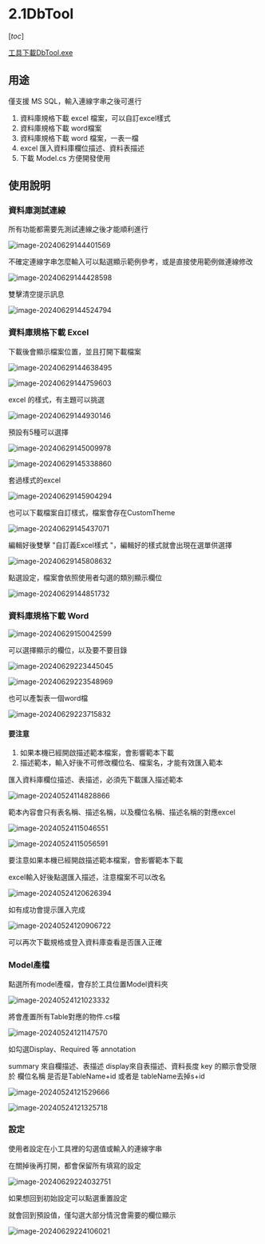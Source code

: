 # 2.1DbTool

 [_toc_]

[工具下載DbTool.exe](https://github.com/adaruru/DevTool/releases/download/1.1/DbTool.exe)

## 用途

僅支援 MS SQL，輸入連線字串之後可進行

1. 資料庫規格下載 excel 檔案，可以自訂excel樣式
2. 資料庫規格下載 word檔案
3. 資料庫規格下載 word 檔案，一表一檔
4. excel 匯入資料庫欄位描述、資料表描述
5. 下載 Model.cs 方便開發使用

## 使用說明

### 資料庫測試連線

所有功能都需要先測試連線之後才能順利進行

![image-20240629144401569](.attach/.readme/image-20240629144401569.png)

不確定連線字串怎麼輸入可以點選顯示範例參考，或是直接使用範例做連線修改

![image-20240629144428598](.attach/.readme/image-20240629144428598.png)

雙擊清空提示訊息

![image-20240629144524794](.attach/.readme/image-20240629144524794.png)

### 資料庫規格下載 Excel

下載後會顯示檔案位置，並且打開下載檔案

![image-20240629144638495](.attach/.readme/image-20240629144638495.png)

![image-20240629144759603](.attach/.readme/image-20240629144759603.png)

excel 的樣式，有主題可以挑選

![image-20240629144930146](.attach/.readme/image-20240629144930146.png)

預設有5種可以選擇

![image-20240629145009978](.attach/.readme/image-20240629145009978.png)

![image-20240629145338860](.attach/.readme/image-20240629145338860.png)

套過樣式的excel

![image-20240629145904294](.attach/.readme/image-20240629145904294.png)

也可以下載檔案自訂樣式，檔案會存在CustomTheme

![image-20240629145437071](.attach/.readme/image-20240629145437071.png)

編輯好後雙擊 "自訂義Excel樣式 "，編輯好的樣式就會出現在選單供選擇

![image-20240629145808632](.attach/.readme/image-20240629145808632.png)

點選設定，檔案會依照使用者勾選的類別顯示欄位 

![image-20240629144851732](.attach/.readme/image-20240629144851732.png)



### 資料庫規格下載 Word

![image-20240629150042599](.attach/.readme/image-20240629150042599.png)

可以選擇顯示的欄位，以及要不要目錄

![image-20240629223445045](.attach/.readme/image-20240629223445045.png)

![image-20240629223548969](.attach/.readme/image-20240629223548969.png)

也可以產製表一個word檔

![image-20240629223715832](.attach/.readme/image-20240629223715832.png)

#### 要注意

1. 如果本機已經開啟描述範本檔案，會影響範本下載
2. 描述範本，輸入好後不可修改欄位名、檔案名，才能有效匯入範本

匯入資料庫欄位描述、表描述，必須先下載匯入描述範本

![image-20240524114828866](.attach/.readme/image-20240524114828866-171967194290215.png)

範本內容會只有表名稱、描述名稱，以及欄位名稱、描述名稱的對應excel

![image-20240524115046551](.attach/.readme/image-20240524115046551-171967194290213.png)

![image-20240524115056591](.attach/.readme/image-20240524115056591-171967194290214.png)

要注意如果本機已經開啟描述範本檔案，會影響範本下載

excel輸入好後點選匯入描述，注意檔案不可以改名

![image-20240524120626394](.attach/.readme/image-20240524120626394-171967194290212.png)

如有成功會提示匯入完成

![image-20240524120906722](.attach/.readme/image-20240524120906722-171967194290216.png)

可以再次下載規格或登入資料庫查看是否匯入正確

### Model產檔

點選所有model產檔，會存於工具位置Model資料夾

![image-20240524121023332](.attach/.readme/image-20240524121023332-171967194290319.png)

將會產置所有Table對應的物件.cs檔

![image-20240524121147570](.attach/.readme/image-20240524121147570-171967194290217.png)



如勾選Display、Required 等 annotation

summary 來自欄描述、表描述
display來自表描述、資料長度
key 的顯示會受限於 欄位名稱 是否是TableName+id 或者是 tableName去掉s+id 

![image-20240524121529666](.attach/.readme/image-20240524121529666-171967194290218.png)

![image-20240524121325718](.attach/.readme/image-20240524121325718-171967194290320.png)

### 設定

使用者設定在小工具裡的勾選值或輸入的連線字串

在關掉後再打開，都會保留所有填寫的設定

![image-20240629224032751](.attach/.readme/image-20240629224032751.png)

如果想回到初始設定可以點選重置設定

就會回到預設值，僅勾選大部分情況會需要的欄位顯示

![image-20240629224106021](.attach/.readme/image-20240629224106021.png)